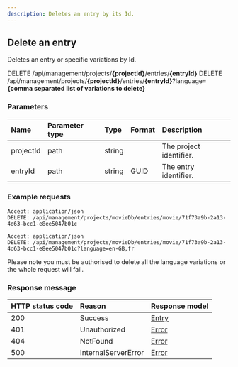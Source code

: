 ```yaml
---
description: Deletes an entry by its Id.
---
```

## Delete an entry

Deletes an entry or specific variations by  Id.

<span class="label label--delete">DELETE</span> /api/management/projects/**{projectId}**/entries/**{entryId}**
<span class="label label--delete">DELETE</span> /api/management/projects/**{projectId}**/entries/**{entryId}**?language=**{comma separated list of variations to delete}**

### Parameters

| Name | Parameter type | Type | Format | Description |
|:-|:-|:-|:-|:-|
| projectId | path | string |  | The project identifier. |
| entryId | path | string | GUID | The entry identifier. |

### Example requests

```http
Accept: application/json
DELETE: /api/management/projects/movieDb/entries/movie/71f73a9b-2a13-4d63-bcc1-e8ee5047b01c
```

```http
Accept: application/json
DELETE: /api/management/projects/movieDb/entries/movie/71f73a9b-2a13-4d63-bcc1-e8ee5047b01c?language=en-GB,fr
```

Please note you must be authorised to delete all the language variations or the whole request will fail.

### Response message

| HTTP status code | Reason | Response model |
|:-|:-|:-|
| 200 | Success | [Entry](/model/entry.md) |
| 401 | Unauthorized | [Error](/key-concepts/errors.md) |
| 404 | NotFound | [Error](/key-concepts/errors.md) |
| 500 | InternalServerError | [Error](/key-concepts/errors.md) |
